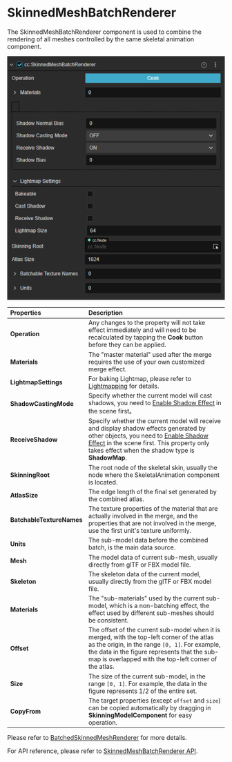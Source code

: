 # SkinnedMeshBatchRenderer

The SkinnedMeshBatchRenderer component is used to combine the rendering of all meshes controlled by the same skeletal animation component.

![mesh batch](./img/batched-skinning-model-component.png)

| Properties | Description |
| :--- | :--- |
| **Operation** | Any changes to the property will not take effect immediately and will need to be recalculated by tapping the **Cook** button before they can be applied. |
| **Materials**         | The "master material" used after the merge requires the use of your own customized merge effect.
| **LightmapSettings**  | For baking Lightmap, please refer to [Lightmapping](../../concepts/scene/light/lightmap.md) for details. |
| **ShadowCastingMode** | Specify whether the current model will cast shadows, you need to [Enable Shadow Effect](../../concepts/scene/light/shadow.md#Enable%20Shadow%20Effect) in the scene first。 |
| **ReceiveShadow** | Specify whether the current model will receive and display shadow effects generated by other objects, you need to [Enable Shadow Effect](../../concepts/scene/light/shadow.md#Enable%20Shadow%20Effect) in the scene first. This property only takes effect when the shadow type is **ShadowMap**. |
| **SkinningRoot**      | The root node of the skeletal skin, usually the node where the SkeletalAnimation component is located. |
| **AtlasSize**         | The edge length of the final set generated by the combined atlas. |
| **BatchableTextureNames** | The texture properties of the material that are actually involved in the merge, and the properties that are not involved in the merge, use the first unit's texture uniformly. |
| **Units** | The sub-model data before the combined batch, is the main data source. |
| **Mesh** | The model data of current sub-mesh, usually directly from glTF or FBX model file. |
| **Skeleton** | The skeleton data of the current model, usually directly from the glTF or FBX model file. |
| **Materials** | The "sub-materials" used by the current sub-model, which is a non-batching effect, the effect used by different sub-meshes should be consistent. |
| **Offset** | The offset of the current sub-model when it is merged, with the top-left corner of the atlas as the origin, in the range `[0, 1]`. For example, the data in the figure represents that the sub-map is overlapped with the top-left corner of the atlas. |
| **Size** | The size of the current sub-model, in the range `[0, 1]`. For example, the data in the figure represents 1/2 of the entire set. |
| **CopyFrom** | The target properties (except `offset` and `size`) can be copied automatically by dragging in **SkinningModelComponent** for easy operation. |

Please refer to [BatchedSkinnedMeshRenderer](../../animation/skeletal-animation.md) for more details.

For API reference, please refer to [SkinnedMeshBatchRenderer API](%__APIDOC__%/en/class/SkinnedMeshBatchRenderer).
